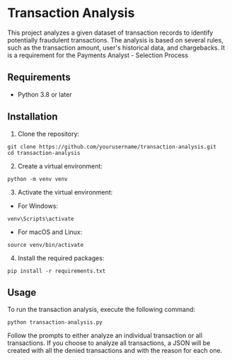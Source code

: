 # Transaction Analysis

This project analyzes a given dataset of transaction records to identify potentially fraudulent transactions. The analysis is based on several rules, such as the transaction amount, user's historical data, and chargebacks.
It is a requirement for the Payments Analyst - Selection Process

## Requirements

- Python 3.8 or later

## Installation

1. Clone the repository:

```
git clone https://github.com/yourusername/transaction-analysis.git
cd transaction-analysis
```
2. Create a virtual environment:
```
python -m venv venv
```
3. Activate the virtual environment:

- For Windows:
```
venv\Scripts\activate
```
- For macOS and Linux:
```
source venv/bin/activate
```
4. Install the required packages:
```
pip install -r requirements.txt
```

## Usage

To run the transaction analysis, execute the following command:
```
python transaction-analysis.py
```
Follow the prompts to either analyze an individual transaction or all transactions. If you choose to analyze all transactions, a JSON will be created with all the denied transactions and with the reason for each one.

